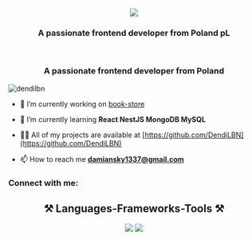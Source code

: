 
<h1 align="center">
    <img src="https://readme-typing-svg.herokuapp.com/?font=Righteous&size=35&center=true&vCenter=true&width=500&height=70&duration=4000&lines=Hi+There!+👋;+I'm+Damian+!;" />
</h1>

<h3 align="center">A passionate frontend developer from Poland pL</h3>

<br/>
<h3 align="center">A passionate frontend developer from Poland</h3>

<p align="left"> <img src="https://komarev.com/ghpvc/?username=dendilbn&label=DendiLBN&color=0e75b6&style=flat" alt="dendilbn" /> </p>

- 🔭 I’m currently working on [book-store](https://github.com/DendiLBN/bookStore)

- 🌱 I’m currently learning **React NestJS MongoDB MySQL**

- 👨‍💻 All of my projects are available at [https://github.com/DendiLBN](https://github.com/DendiLBN)

- 📫 How to reach me **damiansky1337@gmail.com**

<h3 align="left">Connect with me:</h3>
<p align="left">
</p>

<h2 align="center">⚒️ Languages-Frameworks-Tools ⚒️</h2>
<div align="center">
    <img src="https://skillicons.dev/icons?i=react,bootstrap,html,css,vscode,github,sass,tailwind,git" />
    <img src="https://skillicons.dev/icons?i=javascript,typescript,firebase,mongodb,nextjs,mysql" /><br>
</div>

